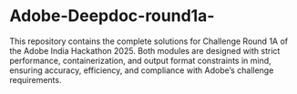 # Adobe-Deepdoc-round1a-
This repository contains the complete solutions for Challenge Round 1A of the Adobe India Hackathon 2025. Both modules are designed with strict performance, containerization, and output format constraints in mind, ensuring accuracy, efficiency, and compliance with Adobe’s challenge requirements.
